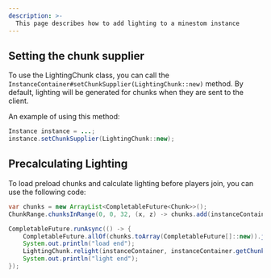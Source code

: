 ```yaml
---
description: >-
  This page describes how to add lighting to a minestom instance
---
```


## Setting the chunk supplier

To use the LightingChunk class, you can call the `InstanceContainer#setChunkSupplier(LightingChunk::new)` method.
By default, lighting will be generated for chunks when they are sent to the client.

An example of using this method:
```java
Instance instance = ...;
instance.setChunkSupplier(LightingChunk::new);
```
## Precalculating Lighting

To load preload chunks and calculate lighting before players join, you can use the following code:

```java
var chunks = new ArrayList<CompletableFuture<Chunk>>();
ChunkRange.chunksInRange(0, 0, 32, (x, z) -> chunks.add(instanceContainer.loadChunk(x, z)));

CompletableFuture.runAsync(() -> {
    CompletableFuture.allOf(chunks.toArray(CompletableFuture[]::new)).join();
    System.out.println("load end");
    LightingChunk.relight(instanceContainer, instanceContainer.getChunks());
    System.out.println("light end");
});
```
